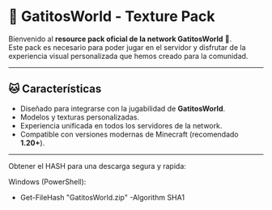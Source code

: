 # 🎨 GatitosWorld - Texture Pack

Bienvenido al **resource pack oficial de la network GatitosWorld** 🐾.  
Este pack es necesario para poder jugar en el servidor y disfrutar de la experiencia visual personalizada que hemos creado para la comunidad.

---

## 🐱 Características

- Diseñado para integrarse con la jugabilidad de **GatitosWorld**.  
- Modelos y texturas personalizadas.  
- Experiencia unificada en todos los servidores de la network.  
- Compatible con versiones modernas de Minecraft (recomendado **1.20+**).  

---

Obtener el HASH para una descarga segura y rapida:

Windows (PowerShell):

- Get-FileHash "GatitosWorld.zip" -Algorithm SHA1
